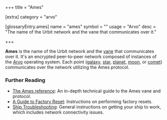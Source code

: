 +++
title = "Ames"

[extra]
category = "arvo"

[glossaryEntry.ames]
name = "ames"
symbol = ""
usage = "Arvo"
desc = "The name of the Urbit network and the vane that communicates over it."

+++

**Ames** is the name of the Urbit network and the
[vane](/glossary/vane) that communicates over it. It's an encrypted
peer-to-peer network composed of instances of the
[Arvo](/glossary/arvo) operating system. Each point
([galaxy](/glossary/galaxy), [star](/glossary/star),
[planet](/glossary/planet), [moon](/glossary/moon), or
[comet](/glossary/comet)) communicates over the network utilizing the
Ames protocol.

### Further Reading

- [The Ames reference](/system/kernel/ames/ames): An in-depth technical guide
  to the Ames vane and protocol.
- [A Guide to Factory Reset](https://urbit.org/using/id/guide-to-resets): Instructions on
  performing factory resets.
- [Ship Troubleshooting](https://urbit.org/using/os/ship-troubleshooting):
  General instructions on getting your ship to work, which includes network
  connectivity issues.

